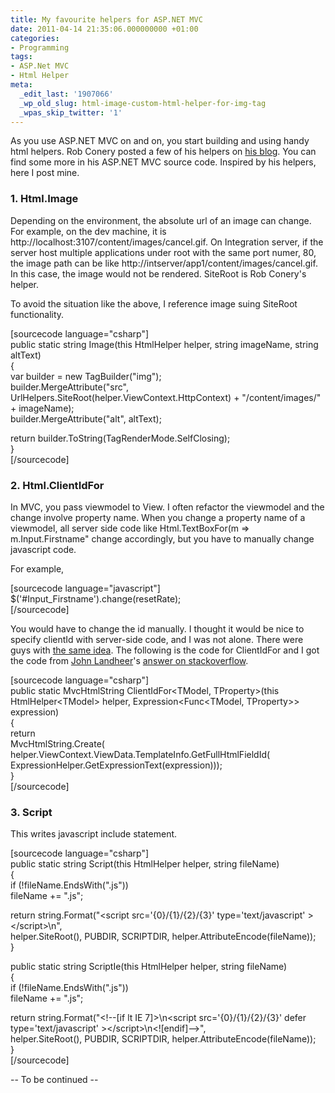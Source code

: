 ```yaml
---
title: My favourite helpers for ASP.NET MVC
date: 2011-04-14 21:35:06.000000000 +01:00
categories:
- Programming
tags:
- ASP.Net MVC
- Html Helper
meta:
  _edit_last: '1907066'
  _wp_old_slug: html-image-custom-html-helper-for-img-tag
  _wpas_skip_twitter: '1'
---
```

<p>As you use ASP.NET MVC on and on, you start building and using handy html helpers. Rob Conery posted a few of his helpers on <a href="http://blog.wekeroad.com/2010/01/20/my-favorite-helpers-for-aspnet-mvc">his blog</a>. You can find some more in his ASP.NET MVC source code. Inspired by his helpers, here I post mine.</p>
<h3>1. Html.Image</h3>
<p>Depending on the environment, the absolute url of an image can change. For example, on the dev machine, it is http://localhost:3107/content/images/cancel.gif. On Integration server, if the server host multiple applications under root with the same port numer, 80, the image path can be like http://intserver/app1/content/images/cancel.gif. In this case, the image would not be rendered. SiteRoot is Rob Conery's helper.</p>
<p>To avoid the situation like the above, I reference image suing SiteRoot functionality.</p>
<p>[sourcecode language="csharp"]<br />
public static string Image(this HtmlHelper helper, string imageName, string altText)<br />
{<br />
    var builder = new TagBuilder(&quot;img&quot;);<br />
    builder.MergeAttribute(&quot;src&quot;,<br />
        UrlHelpers.SiteRoot(helper.ViewContext.HttpContext) + &quot;/content/images/&quot; + imageName);<br />
    builder.MergeAttribute(&quot;alt&quot;, altText);</p>
<p>    return builder.ToString(TagRenderMode.SelfClosing);<br />
}<br />
[/sourcecode]</p>
<h3></h3>
<h3>2. Html.ClientIdFor</h3>
<p>In MVC, you pass viewmodel to View. I often refactor the viewmodel and the change involve property name. When you change a property name of a viewmodel, all server side code like Html.TextBoxFor(m =&gt; m.Input.Firstname" change accordingly, but you have to manually change javascript code.</p>
<p>For example,</p>
<p>[sourcecode language="javascript"]<br />
$('#Input_Firstname').change(resetRate);<br />
[/sourcecode]</p>
<p>You would have to change the id manually. I thought it would be nice to specify clientId with server-side code, and I was not alone. There were guys with <a href="http://stackoverflow.com/questions/5418898/get-the-generated-clientid-for-a-form-field">the same idea</a>. The following is the code for ClientIdFor and I got the code from <a href="http://stackoverflow.com/users/66873/john-landheer">John Landheer</a>'s <a href="http://stackoverflow.com/questions/5418898/get-the-generated-clientid-for-a-form-field">answer on stackoverflow</a>.</p>
<p>[sourcecode language="csharp"]<br />
public static MvcHtmlString ClientIdFor&lt;TModel, TProperty&gt;(this HtmlHelper&lt;TModel&gt; helper, Expression&lt;Func&lt;TModel, TProperty&gt;&gt; expression)<br />
{<br />
    return<br />
        MvcHtmlString.Create(<br />
            helper.ViewContext.ViewData.TemplateInfo.GetFullHtmlFieldId(<br />
                ExpressionHelper.GetExpressionText(expression)));<br />
}<br />
[/sourcecode]</p>
<h3></h3>
<h3>3. Script</h3>
<p>This writes javascript include statement.</p>
<p>[sourcecode language="csharp"]<br />
public static string Script(this HtmlHelper helper, string fileName)<br />
{<br />
    if (!fileName.EndsWith(&quot;.js&quot;))<br />
        fileName += &quot;.js&quot;;</p>
<p>    return string.Format(&quot;&lt;script src='{0}/{1}/{2}/{3}' type='text/javascript' &gt;&lt;/script&gt;\n&quot;,<br />
        helper.SiteRoot(), PUBDIR, SCRIPTDIR, helper.AttributeEncode(fileName));<br />
}</p>
<p>public static string ScriptIe(this HtmlHelper helper, string fileName)<br />
{<br />
    if (!fileName.EndsWith(&quot;.js&quot;))<br />
        fileName += &quot;.js&quot;;</p>
<p>    return string.Format(&quot;&lt;!--[if lt IE 7]&gt;\n&lt;script src='{0}/{1}/{2}/{3}' defer type='text/javascript' &gt;&lt;/script&gt;\n&lt;![endif]--&gt;&quot;,<br />
        helper.SiteRoot(), PUBDIR, SCRIPTDIR, helper.AttributeEncode(fileName));<br />
}<br />
[/sourcecode]</p>
<p>-- To be continued --</p>
